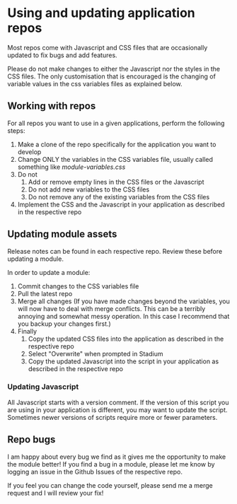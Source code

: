 # Using and updating application repos

Most repos come with Javascript and CSS files that are occasionally updated to fix bugs and add features. 

Please do not make changes to either the Javascript nor the styles in the CSS files. The only customisation that is encouraged is the changing of variable values in the css variables files as explained below. 

## Working with repos
For all repos you want to use in a given applications, perform the following steps:

1. Make a clone of the repo specifically for the application you want to develop
2. Change ONLY the variables in the CSS variables file, usually called something like *module-variables.css*
3. Do not 
   1. Add or remove empty lines in the CSS files or the Javascript
   2. Do not add new variables to the CSS files
   3. Do not remove any of the existing variables from the CSS files
4. Implement the CSS and the Javascript in your application as described in the respective repo

## Updating module assets
Release notes can be found in each respective repo. Review these before updating a module. 

In order to update a module:

1. Commit changes to the CSS variables file 
2. Pull the latest repo
3. Merge all changes (If you have made changes beyond the variables, you will now have to deal with merge conflicts. This can be a terribly annoying and somewhat messy operation. In this case I recommend that you backup your changes first.)
4. Finally
   1. Copy the updated CSS files into the application as described in the respective repo
   2. Select "Overwrite" when prompted in Stadium
   3. Copy the updated Javascript into the script in your application as described in the respective repo

### Updating Javascript
All Javascript starts with a version comment. If the version of this script you are using in your application is different, you may want to update the script. Sometimes newer versions of scripts require more or fewer parameters. 

## Repo bugs
I am happy about every bug we find as it gives me the opportunity to make the module better! If you find a bug in a module, please let me know by logging an issue in the Github Issues of the respective repo. 
 
If you feel you can change the code yourself, please send me a merge request and I will review your fix! 